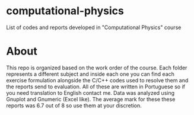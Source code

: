 # computational-physics
List of codes and reports developed in "Computational Physics" course 

# About
This repo is organized based on the work order of the course. Each folder represents a different subject and inside each one you can find each exercise formulation alongside the C/C++ codes used to resolve them and the reports send to evaluation. All of these are written in Portuguese so if you need translation to English contact me. Data was analyzed using Gnuplot and Gnumeric (Excel like). The average mark for these these reports was 6.7 out of 8 so use them at your discretion.
